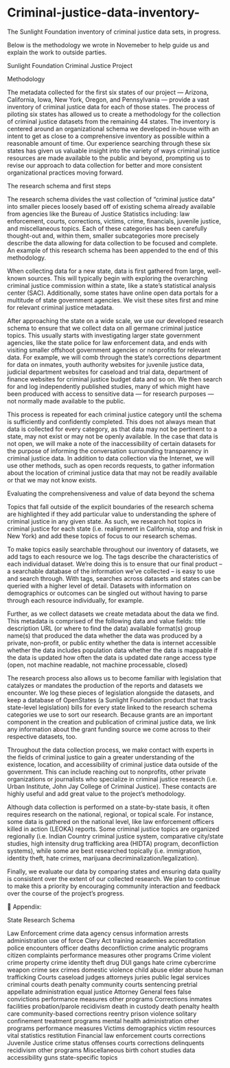 # Criminal-justice-data-inventory-
The Sunlight Foundation inventory of criminal justice data sets, in progress. 

Below is the methodology we wrote in Novemeber to help guide us and explain the work to outside parties. 

Sunlight Foundation
Criminal Justice Project

Methodology

The metadata collected for the first six states of our project — Arizona, California, Iowa, New York, Oregon, and Pennsylvania — provide a vast inventory of criminal justice data for each of those states. The process of piloting six states has allowed us to create a methodology for the collection of criminal justice datasets from the remaining 44 states. The inventory is centered around an organizational schema we developed in-house with an intent to get as close to a comprehensive inventory as possible within a reasonable amount of time. Our experience searching through these six states has given us valuable insight into the variety of ways criminal justice resources are made available to the public and beyond, prompting us to revise our approach to data collection for better and more consistent organizational practices moving forward.

The research schema and first steps

The research schema divides the vast collection of “criminal justice data” into smaller pieces loosely based off of existing schema already available from agencies like the Bureau of Justice Statistics including: law enforcement, courts, corrections, victims, crime, financials, juvenile justice, and miscellaneous topics. Each of these categories has been carefully thought-out and, within them, smaller subcategories more precisely describe the data allowing for data collection to be focused and complete. An example of this research schema has been appended to the end of this methodology.

When collecting data for a new state, data is first gathered from large, well-known sources. This will typically begin with exploring the overarching criminal justice commission within a state, like a state’s statistical analysis center (SAC). Additionally, some states have online open data portals for a multitude of state government agencies. We visit these sites first and mine for relevant criminal justice metadata.

After approaching the state on a wide scale, we use our developed research schema to ensure that we collect data on all germane criminal justice topics. This usually starts with investigating larger state government agencies, like the state police for law enforcement data, and ends with visiting smaller offshoot government agencies or nonprofits for relevant data. For example, we will comb through the state’s corrections department for data on inmates, youth authority websites for juvenile justice data, judicial department websites for caseload and trial data, department of finance websites for criminal justice budget data and so on. We then search for and log independently published studies, many of which might have been produced with access to sensitive data — for research purposes — not normally made available to the public.

This process is repeated for each criminal justice category until the schema is sufficiently and confidently completed. This does not always mean that data is collected for every category, as that data may not be pertinent to a state, may not exist or may not be openly available. In the case that data is not open, we will make a note of the inaccessibility of certain datasets for the purpose of informing the conversation surrounding transparency in criminal justice data. In addition to data collection via the Internet, we will use other methods, such as open records requests, to gather information about the location of criminal justice data that may not be readily available or that we may not know exists. 

Evaluating the comprehensiveness and value of data beyond the schema

Topics that fall outside of the explicit boundaries of the research schema are highlighted if they add particular value to understanding the sphere of criminal justice in any given state. As such, we research hot topics in criminal justice for each state (i.e. realignment in California, stop and frisk in New York) and add these topics of focus to our research schemas.

To make topics easily searchable throughout our inventory of datasets, we add tags to each resource we log. The tags describe the characteristics of each individual dataset. We’re doing this is to ensure that our final product – a searchable database of the information we’ve collected – is easy to use and search through. With tags, searches across datasets and states can be queried with a higher level of detail. Datasets with information on demographics or outcomes can be singled out without having to parse through each resource individually, for example.

Further, as we collect datasets we create metadata about the data we find. This metadata is comprised of the following data and value fields:
title
description
URL (or where to find the data)
available format(s)
group name(s) that produced the data
whether the data was produced by a private, non-profit, or public entity
whether the data is internet accessible
whether the data includes population data
whether the data is mappable
if the data is updated
how often the data is updated
date range
access type (open, not machine readable, not machine processable, closed)

The research process also allows us to become familiar with legislation that catalyzes or mandates the production of the reports and datasets we encounter. We log these pieces of legislation alongside the datasets, and keep a database of OpenStates (a Sunlight Foundation product that tracks state-level legislation) bills for every state linked to the research schema categories we use to sort our research. Because grants are an important component in the creation and publication of criminal justice data, we link any information about the grant funding source we come across to their respective datasets, too.

Throughout the data collection process, we make contact with experts in the fields of criminal justice to gain a greater understanding of the existence, location, and accessibility of criminal justice data outside of the government. This can include reaching out to nonprofits, other private organizations or journalists who specialize in criminal justice research (i.e. Urban Institute, John Jay College of Criminal Justice). These contacts are highly useful and add great value to the project’s methodology.  

Although data collection is performed on a state-by-state basis, it often requires research on the national, regional, or topical scale. For instance, some data is gathered on the national level, like law enforcement officers killed in action (LEOKA) reports. Some criminal justice topics are organized regionally (i.e. Indian Country criminal justice system, comparative city/state studies, high intensity drug trafficking area (HIDTA) program, deconfliction systems), while some are best researched topically (i.e. immigration, identity theft, hate crimes, marijuana decriminalization/legalization).

Finally, we evaluate our data by comparing states and ensuring data quality is consistent over the extent of our collected research. We plan to continue to make this a priority by encouraging community interaction and feedback over the course of the project’s progress.




Appendix:

State Research Schema

Law Enforcement
crime data
agency census information
arrests
administration
use of force
Clery Act
training academies
accreditation
police encounters
officer deaths
deconfliction
crime analytic programs
citizen complaints
performance measures
other programs
Crime
violent crime
property crime
identity theft
drug
DUI
gangs
hate crime
cybercrime
weapon crime
sex crimes
domestic violence
child abuse
elder abuse
human trafficking
Courts
caseload
judges
attorneys
juries
public legal services
criminal courts
death penalty
community courts
sentencing
pretrial
appellate
administration
equal justice
Attorney General
fees
false convictions
performance measures
other programs
Corrections
inmates
facilities
probation/parole
recidivism
death in custody
death penalty
health care
community-based corrections
reentry
prison violence
solitary confinement
treatment programs
mental health
administration
other programs
performance measures
Victims
demographics
victim resources
vital statistics
restitution
Financial
law enforcement
courts
corrections
Juvenile Justice
crime
status offenses
courts
corrections
delinquents
recidivism
other programs
Miscellaneous
birth cohort studies
data accessibility
guns
state-specific topics

